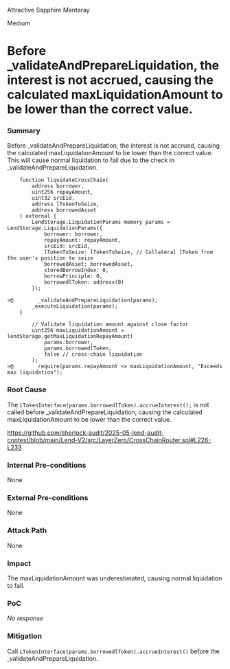 Attractive Sapphire Mantaray

Medium

# Before _validateAndPrepareLiquidation, the interest is not accrued, causing the calculated maxLiquidationAmount to be lower than the correct value.

### Summary

Before _validateAndPrepareLiquidation, the interest is not accrued, causing the calculated maxLiquidationAmount to be lower than the correct value. This will cause normal liquidation to fail due to the check in _validateAndPrepareLiquidation.

```solidity
    function liquidateCrossChain(
        address borrower,
        uint256 repayAmount,
        uint32 srcEid,
        address lTokenToSeize,
        address borrowedAsset
    ) external {
        LendStorage.LiquidationParams memory params = LendStorage.LiquidationParams({
            borrower: borrower,
            repayAmount: repayAmount,
            srcEid: srcEid,
            lTokenToSeize: lTokenToSeize, // Collateral lToken from the user's position to seize
            borrowedAsset: borrowedAsset,
            storedBorrowIndex: 0,
            borrowPrinciple: 0,
            borrowedlToken: address(0)
        });

>@        _validateAndPrepareLiquidation(params);
        _executeLiquidation(params);
    }
```

```solidity
        // Validate liquidation amount against close factor
        uint256 maxLiquidationAmount = lendStorage.getMaxLiquidationRepayAmount(
            params.borrower,
            params.borrowedlToken,
            false // cross-chain liquidation
        );
>@        require(params.repayAmount <= maxLiquidationAmount, "Exceeds max liquidation");
```

### Root Cause

The `LTokenInterface(params.borrowedlToken).accrueInterest();` is not called before _validateAndPrepareLiquidation, causing the calculated maxLiquidationAmount to be lower than the correct value.

https://github.com/sherlock-audit/2025-05-lend-audit-contest/blob/main/Lend-V2/src/LayerZero/CrossChainRouter.sol#L226-L233

### Internal Pre-conditions

None

### External Pre-conditions

None

### Attack Path

None

### Impact

The maxLiquidationAmount was underestimated, causing normal liquidation to fail.

### PoC

_No response_

### Mitigation

Call `LTokenInterface(params.borrowedlToken).accrueInterest()` before the _validateAndPrepareLiquidation.
